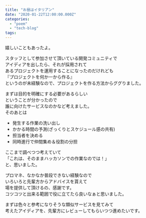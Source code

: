 ```yaml
---
title: "お昼はイタリアン"
date: "2020-01-22T12:00:00.000Z"
categories: 
  - "poem"
  - "tech-blog"
tags: 
---
```


嬉しいこともあったよ。

スタッフとして参加させて頂いている開発コミュニティで  
アイディアを出したら、それが採用されて  
あるプロジェクトを運用することになったのだけれども  
『プロジェクトを何か一から作る』  
というのが未経験なので、プロジェクトを作る方法からググりました。

まずは目的を明確にする必要があるらしい  
ということが分かったので  
誰に向けたサービスなのかなど考えました。  
そのあとは

- 発生する作業の洗い出し
- かかる時間の予測(ざっくりとスケジュール感の共有)
- 担当者を決める
- 同時進行で仲間集め＆役割の分担

ここまで調べつつ考えていて  
「これは、そのままハッカソンでの作業なのでは！」  
と、思いました。

プロマネ、なかなか普段できない経験なので  
いろいろと先輩方からアドバイスを貰えて  
場を提供して頂けるの、感謝です。  
コツコツと出来る範囲で役に立てたら良いなぁと思いました。

まずは色々と参考になりそうな類似サービスを見てみて  
考えたアイディアを、先輩方にレビューしてもらいつつ進めたいです。
